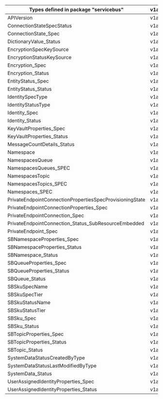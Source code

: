 | Types defined in package "servicebus"                    | v1alpha1api20210101preview |
|----------------------------------------------------------|----------------------------|
| APIVersion                                               | v1alpha1api20210101preview |
| ConnectionStateSpecStatus                                | v1alpha1api20210101preview |
| ConnectionState_Spec                                     | v1alpha1api20210101preview |
| DictionaryValue_Status                                   | v1alpha1api20210101preview |
| EncryptionSpecKeySource                                  | v1alpha1api20210101preview |
| EncryptionStatusKeySource                                | v1alpha1api20210101preview |
| Encryption_Spec                                          | v1alpha1api20210101preview |
| Encryption_Status                                        | v1alpha1api20210101preview |
| EntityStatus_Spec                                        | v1alpha1api20210101preview |
| EntityStatus_Status                                      | v1alpha1api20210101preview |
| IdentitySpecType                                         | v1alpha1api20210101preview |
| IdentityStatusType                                       | v1alpha1api20210101preview |
| Identity_Spec                                            | v1alpha1api20210101preview |
| Identity_Status                                          | v1alpha1api20210101preview |
| KeyVaultProperties_Spec                                  | v1alpha1api20210101preview |
| KeyVaultProperties_Status                                | v1alpha1api20210101preview |
| MessageCountDetails_Status                               | v1alpha1api20210101preview |
| Namespace                                                | v1alpha1api20210101preview |
| NamespacesQueue                                          | v1alpha1api20210101preview |
| NamespacesQueues_SPEC                                    | v1alpha1api20210101preview |
| NamespacesTopic                                          | v1alpha1api20210101preview |
| NamespacesTopics_SPEC                                    | v1alpha1api20210101preview |
| Namespaces_SPEC                                          | v1alpha1api20210101preview |
| PrivateEndpointConnectionPropertiesSpecProvisioningState | v1alpha1api20210101preview |
| PrivateEndpointConnectionProperties_Spec                 | v1alpha1api20210101preview |
| PrivateEndpointConnection_Spec                           | v1alpha1api20210101preview |
| PrivateEndpointConnection_Status_SubResourceEmbedded     | v1alpha1api20210101preview |
| PrivateEndpoint_Spec                                     | v1alpha1api20210101preview |
| SBNamespaceProperties_Spec                               | v1alpha1api20210101preview |
| SBNamespaceProperties_Status                             | v1alpha1api20210101preview |
| SBNamespace_Status                                       | v1alpha1api20210101preview |
| SBQueueProperties_Spec                                   | v1alpha1api20210101preview |
| SBQueueProperties_Status                                 | v1alpha1api20210101preview |
| SBQueue_Status                                           | v1alpha1api20210101preview |
| SBSkuSpecName                                            | v1alpha1api20210101preview |
| SBSkuSpecTier                                            | v1alpha1api20210101preview |
| SBSkuStatusName                                          | v1alpha1api20210101preview |
| SBSkuStatusTier                                          | v1alpha1api20210101preview |
| SBSku_Spec                                               | v1alpha1api20210101preview |
| SBSku_Status                                             | v1alpha1api20210101preview |
| SBTopicProperties_Spec                                   | v1alpha1api20210101preview |
| SBTopicProperties_Status                                 | v1alpha1api20210101preview |
| SBTopic_Status                                           | v1alpha1api20210101preview |
| SystemDataStatusCreatedByType                            | v1alpha1api20210101preview |
| SystemDataStatusLastModifiedByType                       | v1alpha1api20210101preview |
| SystemData_Status                                        | v1alpha1api20210101preview |
| UserAssignedIdentityProperties_Spec                      | v1alpha1api20210101preview |
| UserAssignedIdentityProperties_Status                    | v1alpha1api20210101preview |
